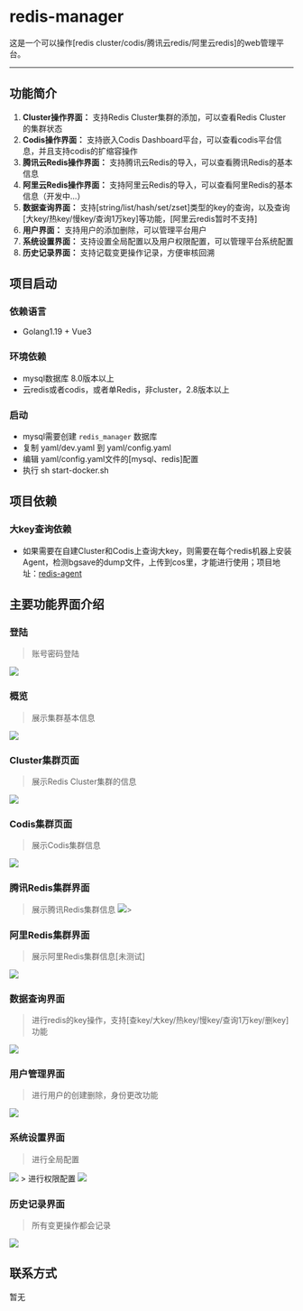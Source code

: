 # redis-manager
这是一个可以操作[redis cluster/codis/腾讯云redis/阿里云redis]的web管理平台。
_________________

## 功能简介
1. **Cluster操作界面：** 支持Redis Cluster集群的添加，可以查看Redis Cluster的集群状态
2. **Codis操作界面：** 支持嵌入Codis Dashboard平台，可以查看codis平台信息，并且支持codis的扩缩容操作
3. **腾讯云Redis操作界面：** 支持腾讯云Redis的导入，可以查看腾讯Redis的基本信息
4. **阿里云Redis操作界面：** 支持阿里云Redis的导入，可以查看阿里Redis的基本信息（开发中...）
5. **数据查询界面：** 支持[string/list/hash/set/zset]类型的key的查询，以及查询[大key/热key/慢key/查询1万key]等功能，[阿里云redis暂时不支持]
6. **用户界面：**  支持用户的添加删除，可以管理平台用户
7. **系统设置界面：** 支持设置全局配置以及用户权限配置，可以管理平台系统配置
8. **历史记录界面：** 支持记载变更操作记录，方便审核回溯


## 项目启动
### 依赖语言
- Golang1.19 + Vue3
### 环境依赖
- mysql数据库 8.0版本以上
- 云redis或者codis，或者单Redis，非cluster，2.8版本以上
### 启动
- mysql需要创建 `redis_manager` 数据库
- 复制 yaml/dev.yaml 到 yaml/config.yaml
- 编辑 yaml/config.yaml文件的[mysql、redis]配置
- 执行 sh start-docker.sh

## 项目依赖
### 大key查询依赖
- 如果需要在自建Cluster和Codis上查询大key，则需要在每个redis机器上安装Agent，检测bgsave的dump文件，上传到cos里，才能进行使用；项目地址：[redis-agent](https://github.com/iguidao/redis-agent)


## 主要功能界面介绍

### 登陆
> 账号密码登陆
<img src="https://raw.githubusercontent.com/iguidao/img-folder/master/redis-manager/login.png"/>

### 概览  
> 展示集群基本信息
<img src="https://raw.githubusercontent.com/iguidao/img-folder/master/redis-manager/board.png"/>

### Cluster集群页面
> 展示Redis Cluster集群的信息
<img src="https://raw.githubusercontent.com/iguidao/img-folder/master/redis-manager/cluster.png"/>

### Codis集群页面
> 展示Codis集群信息
<img src="https://raw.githubusercontent.com/iguidao/img-folder/master/redis-manager/codis.png"/>

### 腾讯Redis集群界面
> 展示腾讯Redis集群信息
<img src="https://raw.githubusercontent.com/iguidao/img-folder/master/redis-manager/tx-redis.png"/>>

### 阿里Redis集群界面
> 展示阿里Redis集群信息[未测试]
<img src="https://raw.githubusercontent.com/iguidao/img-folder/master/redis-manager/ali-redis.png"/>

### 数据查询界面
> 进行redis的key操作，支持[查key/大key/热key/慢key/查询1万key/删key]功能
<img src="https://raw.githubusercontent.com/iguidao/img-folder/master/redis-manager/cli.png"/>

### 用户管理界面
> 进行用户的创建删除，身份更改功能
<img src="https://raw.githubusercontent.com/iguidao/img-folder/master/redis-manager/user.png"/>

### 系统设置界面
> 进行全局配置
<img src="https://raw.githubusercontent.com/iguidao/img-folder/master/redis-manager/setting-cfg.png"/>
> 进行权限配置
<img src="https://raw.githubusercontent.com/iguidao/img-folder/master/redis-manager/setting-rule.png"/>

### 历史记录界面
> 所有变更操作都会记录
<img src="https://raw.githubusercontent.com/iguidao/img-folder/master/redis-manager/history.png"/>

## 联系方式
暂无


